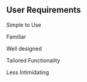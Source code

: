 
## User Requirements

Simple to Use <!-- .element: class="fragment" -->

Familiar <!-- .element: class="fragment" -->

Well designed <!-- .element: class="fragment" -->

Tailored Functionality <!-- .element: class="fragment" -->

Less Intimidating <!-- .element: class="fragment" -->
